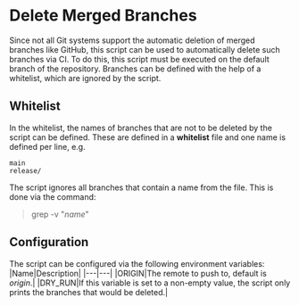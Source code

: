 # Delete Merged Branches

Since not all Git systems support the automatic deletion of merged branches like GitHub, this script can be used to automatically delete such branches via CI.
To do this, this script must be executed on the default branch of the repository.
Branches can be defined with the help of a whitelist, which are ignored by the script.

## Whitelist

In the whitelist, the names of branches that are not to be deleted by the script can be defined.
These are defined in a **whitelist** file and one name is defined per line, e.g.
```
main
release/
```
The script ignores all branches that contain a name from the file.
This is done via the command:
> grep -v "*name*"

## Configuration

The script can be configured via the following environment variables:
|Name|Description|
|---|---|
|ORIGIN|The remote to push to, default is *origin*.|
|DRY_RUN|If this variable is set to a non-empty value, the script only prints the branches that would be deleted.|
